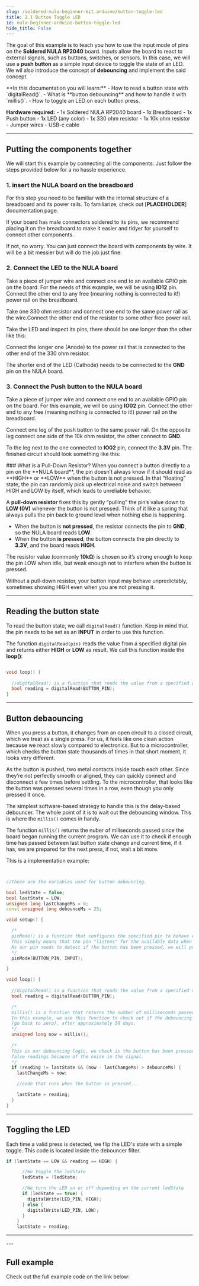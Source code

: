 ```yaml
---
slug: /soldered-nula-beginner-kit.arduino/button-toggle-led
title: 2.1 Button Toggle LED
id: nula-beginner-arduino-button-toggle-led
hide_title: False
---
```


<CenteredImage src="/img/under_construction.png" alt="placeholder" caption="Full example video" width="600px"/>

The goal of this example is to teach you how to use the input mode of pins on the **Soldered NULA RP2040** board. Inputs allow the board to react to external signals, such as buttons, switches, or sensors. In this case, we will use a **push button** as a simple input device to toggle the state of an LED. We wil also introduce the concept of **debouncing** and implement the said concept.

<SuccessBox>
**In this documentation you will learn:**
    - How to read a button state with `digitalRead()`.
    - What is **button debouncing** and how to handle it with `millis()`.
    - How to toggle an LED on each button press.
</SuccessBox>

**Hardware required:**
    - 1x Soldered NULA RP2040 board
    - 1x Breadboard
    - 1x Push button
    - 1x LED (any color)
    - 1x 330 ohm resistor
    - 1x 10k ohm resistor
    - Jumper wires
    - USB-c cable

<CenteredImage src="/img/under_construction.png" alt="placeholder" caption="All components that are needed" width="600px"/>

---

## Putting the components together
We will start this example by connecting all the components. Just follow the steps provided below for a no hassle experience.

### 1. insert the NULA board on the breadboard
<InfoBox>For this step you need to be familiar with the internal structure of a breadboard and its power rails. To familiarize, check out [**PLACEHOLDER**] documentation page.</InfoBox>

If your board has male connectors soldered to its pins, we recommend placing it on the breadboard to make it easier and tidyer for yourself to connect other components.

<CenteredImage src="/img/under_construction.png" alt="placeholder" caption="NULA on breadboard" width="600px"/>

If not, no worry. You can just connect the board with components by wire. It will be a bit messier but will do the job just fine.


### 2. Connect the LED to the NULA board
Take a piece of jumper wire and connect one end to an available GPIO pin on the board. For the needs of this example, we will be using **IO12** pin. Connect the other end to any free (meaning nothing is connected to it!) power rail on the breadboard.


<CenteredImage src="/img/under_construction.png" alt="placeholder" caption="connection 1" width="600px"/>

Take one 330 ohm resistor and connect one end to the same power rail as the wire.Connect the other end of the resistor to some other free power rail. 

<CenteredImage src="/img/under_construction.png" alt="placeholder" caption="connection 2" width="600px"/>

Take the LED and inspect its pins, there should be one longer than the other like this:

<CenteredImage src="/img/nula-beginner-kit-arduino/led.jpg" alt="LED pins marked" caption="LED pins" width="600px"/>

Connect the longer one (Anode) to the power rail that is connected to the other end of the 330 ohm resistor.

<CenteredImage src="/img/under_construction.png" alt="placeholder" caption="connection 2" width="600px"/>

The shorter end of the LED (Cathode) needs to be connected to the **GND** pin on the NULA board.


### 3. Connect the Push button to the NULA board  
Take a piece of jumper wire and connect one end to an available GPIO pin on the board. For this example, we will be using **IO02** pin. Connect the other end to any free (meaning nothing is connected to it!) power rail on the breadboard.  

<CenteredImage src="/img/under_construction.png" alt="placeholder" caption="connection 1" width="600px"/>  

Connect one leg of the push button to the same power rail. On the opposite leg connect one side of the 10k ohm resistor, the other connect to **GND**.  

<CenteredImage src="/img/under_construction.png" alt="placeholder" caption="connection 2" width="600px"/>  

To the leg next to the one connected to **IO02** pin, connect the **3.3V** pin. The finished circuit should look something like this:  

<CenteredImage src="/img/under_construction.png" alt="placeholder" caption="connection 3" width="600px"/>  

<InfoBox>  
### What is a Pull-Down Resistor?  
When you connect a button directly to a pin on the **NULA board**, the pin doesn’t always know if it should read as **HIGH** or **LOW** when the button is not pressed. In that “floating” state, the pin can randomly pick up electrical noise and switch between HIGH and LOW by itself, which leads to unreliable behavior.  

A **pull-down resistor** fixes this by gently “pulling” the pin’s value down to **LOW (0V)** whenever the button is not pressed. Think of it like a spring that always pulls the pin back to ground level when nothing else is happening.  

- When the button is **not pressed**, the resistor connects the pin to **GND**, so the NULA board reads **LOW**.  
- When the button **is pressed**, the button connects the pin directly to **3.3V**, and the board reads **HIGH**.  

The resistor value (commonly **10kΩ**) is chosen so it’s strong enough to keep the pin LOW when idle, but weak enough not to interfere when the button is pressed.  

Without a pull-down resistor, your button input may behave unpredictably, sometimes showing HIGH even when you are not pressing it.  
</InfoBox>  

---

## Reading the button state
To read the button state, we call `digitalRead()` function. Keep in mind that the pin needs to be set as an **INPUT** in order to use this function.

The function `digitalRead(pin)` reads the value from a specified digital pin and returns either **HIGH** or **LOW** as result. We call this function inside the **loop()**:

```cpp

void loop() {
  
  //digitalRead() is a function that reads the value from a specified digital pin, either HIGH or LOW.
  bool reading = digitalRead(BUTTON_PIN);
}
```

---

## Button debaouncing
When you press a button, it changes from an open circuit to a closed circuit, which we treat as a single press. For us, it feels like one clean action because we react slowly compared to electronics. But to a microcontroller, which checks the button state thousands of times in that short moment, it looks very different.

As the button is pushed, two metal contacts inside touch each other. Since they’re not perfectly smooth or aligned, they can quickly connect and disconnect a few times before settling. To the microcontroller, that looks like the button was pressed several times in a row, even though you only pressed it once.

<CenteredImage src="/img/nula-beginner-kit-arduino/button-debouncing-graph.png" alt="Button debouncing visualized" caption="Visualization of button debouncing" />

The simplest software-based strategy to handle this is the delay-based debouncer.
The whole point of it is to wait out the debouncing window. This is where the `millis()` comes in handy.

The function `millis()` returns the nuber of miliseconds passed since the board began running the current program. We can use it to check if enough time has passed between last button state change and current time, if it has, we are prepared for the next press, if not, wait a bit more.

This is a implementation example:

```cpp


//Those are the variables used for button debouncing.

bool ledState = false;
bool lastState = LOW;
unsigned long lastChangeMs = 0;
const unsigned long debounceMs = 25;

void setup() {

  /*
  pinMode() is a function that configures the specified pin to behave either as an input or in this case as an output.
  This simply means that the pin "listens" for the available data when in input mode, and "writes" data when in output mode.
  As our pin needs to detect if the button has been pressed, we will put the pin in INPUT mode.
  */
  pinMode(BUTTON_PIN, INPUT);  

}

void loop() {
  
  //digitalRead() is a function that reads the value from a specified digital pin, either HIGH or LOW.
  bool reading = digitalRead(BUTTON_PIN);

  /*
  millis() is a function that returns the number of milliseconds passed since the board began running the current program.
  In this example, we use this function to check out if the debouncing period has finnished. This number will overflow 
  (go back to zero), after approximately 50 days.
  */
  unsigned long now = millis();
 
  /*
  This is our debouncing logic, we check is the button has been pressed and if enough time has passed so that we dont get 
  false readings because of the noise in the signal.
  */
  if (reading != lastState && (now - lastChangeMs) > debounceMs) {
    lastChangeMs = now;

    //code that runs when the button is pressed...

    lastState = reading;
  }
}
```

---

## Toggling the LED
Each time a valid press is detected, we flip the LED's state with a simple toggle. This code is located inside the debouncer filter.

```cpp
if (lastState == LOW && reading == HIGH) {

      //We toggle the ledState
      ledState = !ledState;

      //We turn the LED on or off depending on the current ledState                
      if (ledState == true) {
        digitalWrite(LED_PIN, HIGH);
      } else {
        digitalWrite(LED_PIN, LOW);
      }
    }
    lastState = reading;
```

---
<CenteredImage src="/img/under_construction.png" alt="placeholder" caption="Full example video" width="600px"/>
---

## Full example
Check out the full example code on the link below:
<QuickLink 
  title="2.1_Button_Toggle_LED.ino" 
  description="Example that shows how to toggle LED light with a press of a button"
  url="https://github.com/SolderedElectronics/Soldered-NULA-Beginner-kit-Arduino-project-examples/blob/main/2_Inputs_and_Basic_interaction/2.1_Button_Toggle_LED/2.1_Button_Toggle_LED.ino" 
/>

